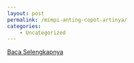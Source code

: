 ```yaml
---
layout: post
permalink: /mimpi-anting-copot-artinya/
categories:
    - Uncategorized
---
```


[Baca Selengkapnya](/10)